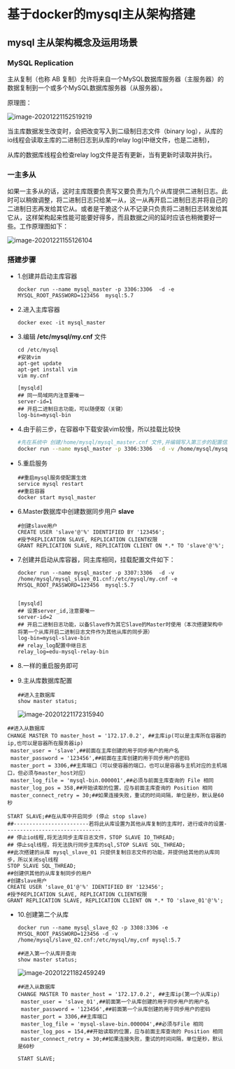 



# 基于docker的mysql主从架构搭建

## mysql 主从架构概念及运用场景

### MySQL Replication

主从复制（也称 AB 复制）允许将来自一个MySQL数据库服务器（主服务器）的数据复制到一个或多个MySQL数据库服务器（从服务器）。

原理图：

![image-20201221152519219](C:\Users\Faon\AppData\Roaming\Typora\typora-user-images\image-20201221152519219.png)

当主库数据发生改变时，会把改变写入到二级制日志文件（binary log），从库的io线程会读取主库的二进制日志到从库的relay log(中继文件，也是二进制)，

从库的数据库线程会检查relay log文件是否有更新，当有更新时读取并执行。

### 一主多从

如果一主多从的话，这时主库既要负责写又要负责为几个从库提供二进制日志。此时可以稍做调整，将二进制日志只给某一从，这一从再开启二进制日志并将自己的二进制日志再发给其它从。或者是干脆这个从不记录只负责将二进制日志转发给其它从，这样架构起来性能可能要好得多，而且数据之间的延时应该也稍微要好一些。工作原理图如下：

![image-20201221155126104](C:\Users\Faon\AppData\Roaming\Typora\typora-user-images\image-20201221155126104.png)

### 搭建步骤

+ 1.创建并启动主库容器

  ```shell
  docker run --name mysql_master -p 3306:3306  -d -e MYSQL_ROOT_PASSWORD=123456  mysql:5.7
  ```

+ 2.进入主库容器

  ```shell
  docker exec -it mysql_master
  ```

+ 3.编辑  **/etc/mysql/my.cnf**  文件

  ```shell
  cd /etc/mysql
  #安装vim
  apt-get update
  apt-get install vim
  vim my.cnf
  ```

  ```she
  [mysqld]
  ## 同一局域网内注意要唯一
  server-id=1 
  ## 开启二进制日志功能，可以随便取（关键）
  log-bin=mysql-bin
  ```

+ 4.由于前三步，在容器中下载安装vim较慢，所以挂载比较快

  ```sh
  #先在系统中 创建/home/mysql/mysql_master.cnf 文件,并编辑写入第三步的配置信息
  docker run --name mysql_master -p 3306:3306  -d -v /home/mysql/mysql_master.cnf:/etc/mysql/my.cnf -e MYSQL_ROOT_PASSWORD=123456  mysql:5.7
  ```

  

+ 5.重启服务

  ```shell
  ##重启mysql服务使配置生效
  service mysql restart
  ##重启容器
  docker start mysql_master
  ```

  

+ 6.Master数据库中创建数据同步用户 **slave**

  ```mysql
  #创建slave用户
  CREATE USER 'slave'@'%' IDENTIFIED BY '123456';
  #授予REPLICATION SLAVE, REPLICATION CLIENT权限
  GRANT REPLICATION SLAVE, REPLICATION CLIENT ON *.* TO 'slave'@'%';
  ```

  

+ 7.创建并启动从库容器，同主库相同，挂载配置文件如下：

  ```she
  docker run --name mysql_master -p 3307:3306  -d -v /home/mysql/mysql_slave_01.cnf:/etc/mysql/my.cnf -e MYSQL_ROOT_PASSWORD=123456  mysql:5.7
  ```

  

  ```shell
  
  [mysqld]
  ## 设置server_id,注意要唯一
  server-id=2  
  ## 开启二进制日志功能，以备Slave作为其它Slave的Master时使用（本次搭建架构中将第一个从库开启二进制日志文件作为其他从库的同步源）
  log-bin=mysql-slave-bin   
  ## relay_log配置中继日志
  relay_log=edu-mysql-relay-bin  
  ```

  

  

+ 8.一样的重启服务即可

+ 9.主从库数据库配置

  ```mysql
  ##进入主数据库
  show master status;
  ```

  ![image-20201221172315940](C:\Users\Faon\AppData\Roaming\Typora\typora-user-images\image-20201221172315940.png)

```mysql
##进入从数据库
CHANGE MASTER TO master_host = '172.17.0.2', ##主库ip(可以是主库所在容器的ip,也可以是容器所在服务器ip)
 master_user = 'slave',##前面在主库创建的用于同步用户的用户名
 master_password = '123456',##前面在主库创建的用于同步用户的密码 
 master_port = 3306,##主库端口（可以使容器的端口，也可以是容器与主机对应的主机端口，但必须与master_host对应）
 master_log_file = 'mysql-bin.000001',##必须与前面主库查询的 File 相同 
 master_log_pos = 358,##开始读取的位置，应与前面主库查询的 Position 相同 
 master_connect_retry = 30;##如果连接失败，重试的时间间隔，单位是秒，默认是60秒

START SLAVE;##在从库中开启同步 (停止 stop slave)
##------------------------若将此从库设置为其他从库复制的主库时，进行或许的设置-------------------------------
## 停止io线程,将无法同步主库日志文件，STOP SLAVE IO_THREAD;
## 停止sql线程，将无法执行同步主库的sql,STOP SLAVE SQL_THREAD;
##此次搭建的从库 mysql_slave_01 只提供复制日志文件的功能，并提供给其他的从库同步，所以关闭sql线程
STOP SLAVE SQL_THREAD;
##创建供其他的从库复制同步的用户
#创建slave用户
CREATE USER 'slave_01'@'%' IDENTIFIED BY '123456';
#授予REPLICATION SLAVE, REPLICATION CLIENT权限
GRANT REPLICATION SLAVE, REPLICATION CLIENT ON *.* TO 'slave_01'@'%';
```



+ 10.创建第二个从库

  ```shell
  docker run --name mysql_slave_02 -p 3308:3306 -e MYSQL_ROOT_PASSWORD=123456 -d -v /home/mysql/slave_02.cnf:/etc/mysql/my,cnf mysql:5.7
  ```

  ```mysql
  ##进入第一个从库并查询
  show master status;
  ```

  

  ![image-20201221182459249](C:\Users\Faon\AppData\Roaming\Typora\typora-user-images\image-20201221182459249.png)

  ```mysql
  ##进入从数据库
  CHANGE MASTER TO master_host = '172.17.0.2', ##主库ip(第一个从库ip)
   master_user = 'slave_01',##前面第一个从库创建的用于同步用户的用户名
   master_password = '123456',##前面第一个从库创建的用于同步用户的密码 
   master_port = 3306,##主库端口
   master_log_file = 'mysql-slave-bin.000004',##必须与File 相同 
   master_log_pos = 154,##开始读取的位置，应与前面主库查询的 Position 相同 
   master_connect_retry = 30;##如果连接失败，重试的时间间隔，单位是秒，默认是60秒
  
  START SLAVE;
  ```

  
